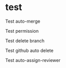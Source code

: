 # test

Test auto-merge

Test permission

Test delete branch

Test github auto delete

Test auto-assign-reviewer
